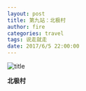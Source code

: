 ```yaml
---
layout: post
title: 第九站：北极村
author: fire
categories: travel 
tags: 说走就走
date: 2017/6/5 22:00:00
---
```


![title](https://image.sideproject.cn/titlex/titlex_069.jpg)

**北极村**


